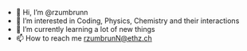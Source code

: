 - 👋 Hi, I’m @rzumbrunn
- 👀 I’m interested in Coding, Physics, Chemistry and their interactions
- 🌱 I’m currently learning a lot of new things
- 📫 How to reach me rzumbrunN@ethz.ch


